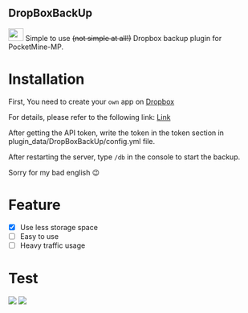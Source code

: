 ## DropBoxBackUp
<img src="https://raw.githubusercontent.com/alvin0319/DropBoxBackUp/master/icon.png" alt="" width="30" height="25"></img>
Simple to use ~~(not simple at all!)~~ Dropbox backup plugin for PocketMine-MP.

# Installation

First, You need to create your `own` app on [Dropbox](https://dropbox.com/developers)

For details, please refer to the following link: [Link](https://docs.gravityforms.com/creating-a-custom-dropbox-app/)

After getting the API token, write the token in the token section in plugin_data/DropBoxBackUp/config.yml file.

After restarting the server, type `/db` in the console to start the backup.

Sorry for my bad english :wink:

# Feature

* [x] Use less storage space
* [ ] Easy to use
* [ ] Heavy traffic usage

# Test

![](https://raw.githubusercontent.com/alvin0319/DropBoxBackUp/master/images/1.png)
![](https://raw.githubusercontent.com/alvin0319/DropBoxBackUp/master/images/2.png)